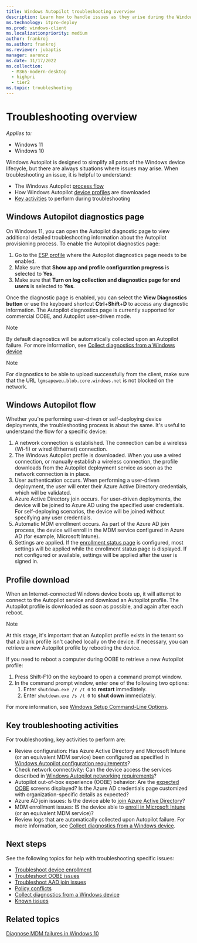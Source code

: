 ```yaml
---
title: Windows Autopilot troubleshooting overview
description: Learn how to handle issues as they arise during the Windows Autopilot deployment process.
ms.technology: itpro-deploy
ms.prod: windows-client
ms.localizationpriority: medium
author: frankroj
ms.author: frankroj
ms.reviewer: jubaptis
manager: aaroncz
ms.date: 11/17/2022
ms.collection:
  - M365-modern-desktop
  - highpri
  - tier2
ms.topic: troubleshooting
---
```



# Troubleshooting overview

*Applies to:*

- Windows 11
- Windows 10

Windows Autopilot is designed to simplify all parts of the Windows device lifecycle, but there are always situations where issues may arise. When troubleshooting an issue, it is helpful to understand:

- The Windows Autopilot [process flow](#windows-autopilot-flow)
- How Windows Autopilot [device profiles](#profile-download) are downloaded
- [Key activities](#key-troubleshooting-activities) to perform during troubleshooting

## Windows Autopilot diagnostics page
On Windows 11, you can open the Autopilot diagnostic page to view additional detailed troubleshooting information about the Autopilot provisioning process. To enable the Autopilot diagnostics page:

1. Go to the [ESP profile](../intune/enrollment/windows-enrollment-status.md) where the Autopilot diagnostics page needs to be enabled.
2. Make sure that **Show app and profile configuration progress** is selected to **Yes**.
3. Make sure that **Turn on log collection and diagnostics page for end users** is selected to **Yes**.

Once the diagnostic page is enabled, you can select the **View Diagnostics button** or use the keyboard shortcut **Ctrl**+**Shift**+**D** to access any diagnostic information. The Autopilot diagnostics page is currently supported for commercial OOBE, and Autopilot user-driven mode.

> [!NOTE]
> By default diagnostics will be automatically collected upon an Autopilot failure. For more information, see [Collect diagnostics from a Windows device](../intune/remote-actions/collect-diagnostics.md)

> [!NOTE]
> For diagnostics to be able to upload successfully from the client, make sure that the URL `lgmsapeweu.blob.core.windows.net` is not blocked on the network.

## Windows Autopilot flow

Whether you're performing user-driven or self-deploying device deployments, the troubleshooting process is about the same. It's useful to understand the flow for a specific device:

1. A network connection is established. The connection can be a wireless (Wi-fi) or wired (Ethernet) connection.
2. The Windows Autopilot profile is downloaded. When you use a wired connection, or manually establish a wireless connection, the profile downloads from the Autopilot deployment service as soon as the network connection is in place.
3. User authentication occurs. When performing a user-driven deployment, the user will enter their Azure Active Directory credentials, which will be validated.
4. Azure Active Directory join occurs. For user-driven deployments, the device will be joined to Azure AD using the specified user credentials. For self-deploying scenarios, the device will be joined without specifying any user credentials.
5. Automatic MDM enrollment occurs. As part of the Azure AD join process, the device will enroll in the MDM service configured in Azure AD (for example, Microsoft Intune).
6. Settings are applied. If the [enrollment status page](enrollment-status.md) is configured, most settings will be applied while the enrollment status page is displayed. If not configured or available, settings will be applied after the user is signed in.

## Profile download

When an Internet-connected Windows device boots up, it will attempt to connect to the Autopilot service and download an Autopilot profile. The Autopilot profile is downloaded as soon as possible, and again after each reboot.

> [!NOTE]
> At this stage, it's important that an Autopilot profile exists in the tenant so that a blank profile isn't cached locally on the device. If necessary, you can retrieve a new Autopilot profile by rebooting the device.
>
> If you need to reboot a computer during OOBE to retrieve a new Autopilot profile:
> 1. Press Shift-F10 on the keyboard to open a command prompt window.
> 2. In the command prompt window, enter one of the following two options:
>    1. Enter `shutdown.exe /r /t 0` to **restart** immediately.
>    2. Enter `shutdown.exe /s /t 0` to **shut down** immediately.
>
> For more information, see [Windows Setup Command-Line Options](/windows-hardware/manufacture/desktop/windows-setup-command-line-options).

<!-- To remove the currently cached local profile in Windows 10 version 1803 and earlier, it's necessary to re-generalize the OS using **sysprep /generalize /oobe**, reinstall the OS, or re-image the PC. -->
 
<!-- In Windows 10 version 1809 and later, -->

<!-- When a profile is downloaded depends upon the version of Windows client that is running on the PC. See the following table.

| Windows 10 version | Profile download behavior |
| --- | --- |
| 1709 | The profile is downloaded after the OOBE network connection page. This page isn't displayed when using a wired connection. In this case, the profile is downloaded before the EULA screen. |
| 1803 | The profile is downloaded as soon as possible. If wired, it's downloaded at the start of OOBE. If wireless, it's downloaded after the network connection page. |
| 1809 | The profile is downloaded as soon as possible (same as 1803), and again after each reboot. | -->

## Key troubleshooting activities

For troubleshooting, key activities to perform are:

- Review configuration: Has Azure Active Directory and Microsoft Intune (or an equivalent MDM service) been configured as specified in [Windows Autopilot configuration requirements](configuration-requirements.md)?
- Check network connectivity: Can the device access the services described in [Windows Autopilot networking requirements](networking-requirements.md)?
- Autopilot out-of-box experience (OOBE) behavior: Are the [expected OOBE](troubleshoot-oobe.md) screens displayed? Is the Azure AD credentials page customized with organization-specific details as expected?
- Azure AD join issues: Is the device able to [join Azure Active Directory](troubleshoot-aad-join.md)?
- MDM enrollment issues: IS the device able to [enroll in Microsoft Intune](troubleshoot-device-enrollment.md) (or an equivalent MDM service)?
- Review logs that are automatically collected upon Autopilot failure. For more information, see [Collect diagnostics from a Windows device](../intune/remote-actions/collect-diagnostics.md). <!--1895390-->

## Next steps

See the following topics for help with troubleshooting specific issues:

- [Troubleshoot device enrollment](troubleshoot-device-enrollment.md)
- [Troubleshoot OOBE issues](troubleshoot-oobe.md)
- [Troubleshoot AAD join issues](troubleshoot-aad-join.md)
- [Policy conflicts](policy-conflicts.md)
- [Collect diagnostics from a Windows device](../intune/remote-actions/collect-diagnostics.md)
- [Known issues](known-issues.md)

## Related topics

[Diagnose MDM failures in Windows 10](/windows/client-management/mdm/diagnose-mdm-failures-in-windows-10)
